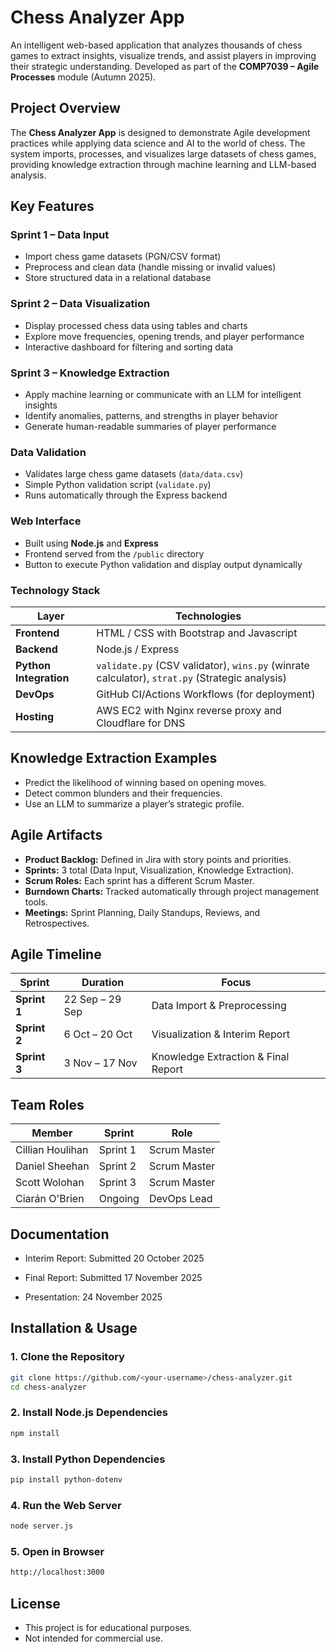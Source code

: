 #  Chess Analyzer App

An intelligent web-based application that analyzes thousands of chess games to extract insights, visualize trends, and assist players in improving their strategic understanding.
Developed as part of the **COMP7039 – Agile Processes** module (Autumn 2025).

##  Project Overview

The **Chess Analyzer App** is designed to demonstrate Agile development practices while applying data science and AI to the world of chess.
The system imports, processes, and visualizes large datasets of chess games, providing knowledge extraction through machine learning and LLM-based analysis.

##  Key Features

### **Sprint 1 – Data Input**
- Import chess game datasets (PGN/CSV format)
- Preprocess and clean data (handle missing or invalid values)
- Store structured data in a relational database

### **Sprint 2 – Data Visualization**
- Display processed chess data using tables and charts
- Explore move frequencies, opening trends, and player performance
- Interactive dashboard for filtering and sorting data

### **Sprint 3 – Knowledge Extraction**
- Apply machine learning or communicate with an LLM for intelligent insights
- Identify anomalies, patterns, and strengths in player behavior
- Generate human-readable summaries of player performance

### **Data Validation**
- Validates large chess game datasets (`data/data.csv`)
- Simple Python validation script (`validate.py`)
- Runs automatically through the Express backend

### **Web Interface**
- Built using **Node.js** and **Express**
- Frontend served from the `/public` directory
- Button to execute Python validation and display output dynamically

### **Technology Stack**
| Layer | Technologies |
|-------|---------------|
| **Frontend** | HTML / CSS with Bootstrap and Javascript |
| **Backend** | Node.js / Express |
| **Python Integration** | `validate.py` (CSV validator), `wins.py` (winrate calculator), `strat.py` (Strategic analysis) |
| **DevOps** | GitHub CI/Actions Workflows (for deployment) |
| **Hosting** | AWS EC2 with Nginx reverse proxy and Cloudflare for DNS |

##  Knowledge Extraction Examples

- Predict the likelihood of winning based on opening moves.
- Detect common blunders and their frequencies.
- Use an LLM to summarize a player’s strategic profile.

##  Agile Artifacts

- **Product Backlog:** Defined in Jira with story points and priorities.
- **Sprints:** 3 total (Data Input, Visualization, Knowledge Extraction).
- **Scrum Roles:** Each sprint has a different Scrum Master.
- **Burndown Charts:** Tracked automatically through project management tools.
- **Meetings:** Sprint Planning, Daily Standups, Reviews, and Retrospectives.

##  Agile Timeline

| Sprint | Duration | Focus |
|--------|-----------|--------|
| **Sprint 1** | 22 Sep – 29 Sep | Data Import & Preprocessing |
| **Sprint 2** | 6 Oct – 20 Oct | Visualization & Interim Report |
| **Sprint 3** | 3 Nov – 17 Nov | Knowledge Extraction & Final Report |

##  Team Roles

| Member | Sprint | Role |
|---------|--------|------|
| Cillian Houlihan | Sprint 1 | Scrum Master |
| Daniel Sheehan | Sprint 2 | Scrum Master |
| Scott Wolohan | Sprint 3 | Scrum Master |
| Ciarán O'Brien | Ongoing | DevOps Lead |

##  Documentation

- Interim Report: Submitted 20 October 2025

- Final Report: Submitted 17 November 2025

- Presentation: 24 November 2025

##  Installation & Usage

### 1. Clone the Repository
```bash
git clone https://github.com/<your-username>/chess-analyzer.git
cd chess-analyzer
```

### 2. Install Node.js Dependencies
```bash
npm install
```

### 3. Install Python Dependencies
```bash
pip install python-dotenv
```

### 4. Run the Web Server
```bash
node server.js
```

### 5. Open in Browser
```bash
http://localhost:3000
```

##  License

- This project is for educational purposes.
- Not intended for commercial use.

